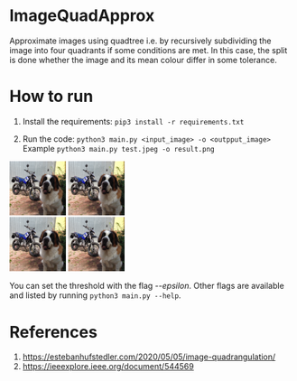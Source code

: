 # ImageQuadApprox

Approximate images using quadtree i.e. by recursively subdividing the image into four quadrants if some conditions are met. In this case, the split is done whether the image and its mean colour differ in some tolerance.
# How to run

1. Install the requirements: ```pip3 install -r requirements.txt```

2. Run the code: ```python3 main.py <input_image> -o <outpput_image>``` <br/>
Example ```python3 main.py test.jpeg -o result.png``` <br/>


<p float="middle">
  <img src="./test.jpeg" width="100" />
  <img src="./test.jpeg" width="100" />
  <br>
  <img src="./test.jpeg" width="100" />
  <img src="./test.jpeg" width="100" />
</p>

You can set the threshold with the flag *--epsilon*. Other flags are available and listed by running ```python3 main.py --help```.

# References
1. https://estebanhufstedler.com/2020/05/05/image-quadrangulation/
2. https://ieeexplore.ieee.org/document/544569

#

